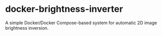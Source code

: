 # docker-brightness-inverter

A simple Docker/Docker Compose-based system for automatic 2D image brightness inversion.
